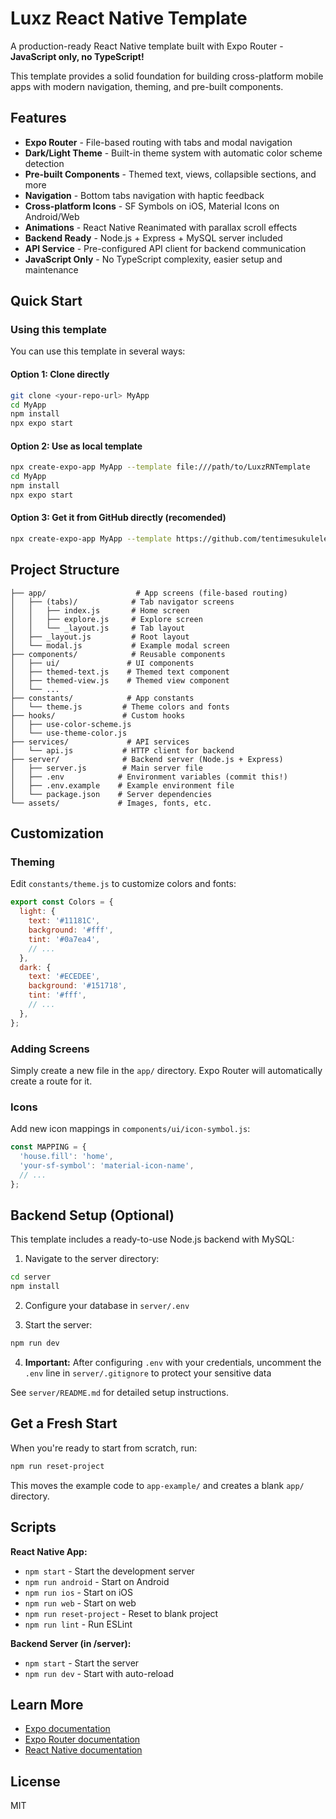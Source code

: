 # Luxz React Native Template

A production-ready React Native template built with Expo Router - **JavaScript only, no TypeScript!**

This template provides a solid foundation for building cross-platform mobile apps with modern navigation, theming, and pre-built components.

## Features

- **Expo Router** - File-based routing with tabs and modal navigation
- **Dark/Light Theme** - Built-in theme system with automatic color scheme detection
- **Pre-built Components** - Themed text, views, collapsible sections, and more
- **Navigation** - Bottom tabs navigation with haptic feedback
- **Cross-platform Icons** - SF Symbols on iOS, Material Icons on Android/Web
- **Animations** - React Native Reanimated with parallax scroll effects
- **Backend Ready** - Node.js + Express + MySQL server included
- **API Service** - Pre-configured API client for backend communication
- **JavaScript Only** - No TypeScript complexity, easier setup and maintenance

## Quick Start

### Using this template

You can use this template in several ways:

#### Option 1: Clone directly
```bash
git clone <your-repo-url> MyApp
cd MyApp
npm install
npx expo start
```

#### Option 2: Use as local template
```bash
npx create-expo-app MyApp --template file:///path/to/LuxzRNTemplate
cd MyApp
npm install
npx expo start
```

#### Option 3: Get it from GitHub directly (recomended)
```bash
npx create-expo-app MyApp --template https://github.com/tentimesukulele/LuxzRNTemplate
```

## Project Structure

```
├── app/                    # App screens (file-based routing)
│   ├── (tabs)/            # Tab navigator screens
│   │   ├── index.js       # Home screen
│   │   ├── explore.js     # Explore screen
│   │   └── _layout.js     # Tab layout
│   ├── _layout.js         # Root layout
│   └── modal.js           # Example modal screen
├── components/            # Reusable components
│   ├── ui/               # UI components
│   ├── themed-text.js    # Themed text component
│   ├── themed-view.js    # Themed view component
│   └── ...
├── constants/            # App constants
│   └── theme.js         # Theme colors and fonts
├── hooks/               # Custom hooks
│   ├── use-color-scheme.js
│   └── use-theme-color.js
├── services/             # API services
│   └── api.js           # HTTP client for backend
├── server/              # Backend server (Node.js + Express)
│   ├── server.js        # Main server file
│   ├── .env            # Environment variables (commit this!)
│   ├── .env.example    # Example environment file
│   └── package.json    # Server dependencies
└── assets/             # Images, fonts, etc.
```

## Customization

### Theming
Edit `constants/theme.js` to customize colors and fonts:

```javascript
export const Colors = {
  light: {
    text: '#11181C',
    background: '#fff',
    tint: '#0a7ea4',
    // ...
  },
  dark: {
    text: '#ECEDEE',
    background: '#151718',
    tint: '#fff',
    // ...
  },
};
```

### Adding Screens
Simply create a new file in the `app/` directory. Expo Router will automatically create a route for it.

### Icons
Add new icon mappings in `components/ui/icon-symbol.js`:

```javascript
const MAPPING = {
  'house.fill': 'home',
  'your-sf-symbol': 'material-icon-name',
  // ...
};
```

## Backend Setup (Optional)

This template includes a ready-to-use Node.js backend with MySQL:

1. Navigate to the server directory:
```bash
cd server
npm install
```

2. Configure your database in `server/.env`

3. Start the server:
```bash
npm run dev
```

4. **Important:** After configuring `.env` with your credentials, uncomment the `.env` line in `server/.gitignore` to protect your sensitive data

See `server/README.md` for detailed setup instructions.

## Get a Fresh Start

When you're ready to start from scratch, run:

```bash
npm run reset-project
```

This moves the example code to `app-example/` and creates a blank `app/` directory.

## Scripts

**React Native App:**
- `npm start` - Start the development server
- `npm run android` - Start on Android
- `npm run ios` - Start on iOS
- `npm run web` - Start on web
- `npm run reset-project` - Reset to blank project
- `npm run lint` - Run ESLint

**Backend Server (in /server):**
- `npm start` - Start the server
- `npm run dev` - Start with auto-reload

## Learn More

- [Expo documentation](https://docs.expo.dev/)
- [Expo Router documentation](https://docs.expo.dev/router/introduction/)
- [React Native documentation](https://reactnative.dev/)

## License

MIT
